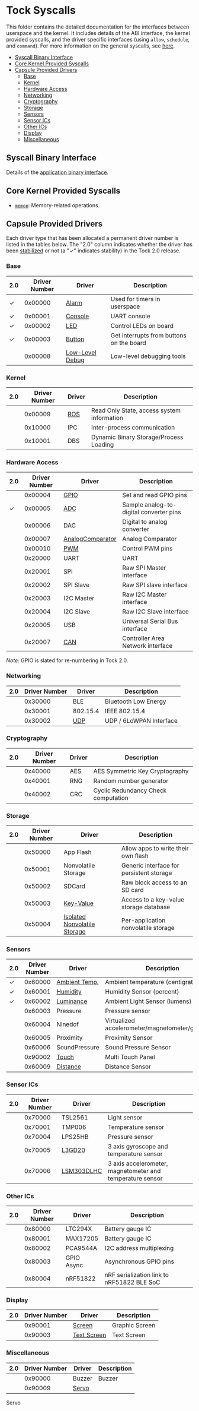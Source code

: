 Tock Syscalls
=============

This folder contains the detailed documentation for the interfaces between
userspace and the kernel. It includes details of the ABI interface, the kernel
provided syscalls, and the driver specific interfaces (using `allow`,
`schedule`, and `command`). For more information on the general syscalls, see
[here](https://book.tockos.org/doc/syscalls).

<!-- toc -->

- [Syscall Binary Interface](#syscall-binary-interface)
- [Core Kernel Provided Syscalls](#core-kernel-provided-syscalls)
- [Capsule Provided Drivers](#capsule-provided-drivers)
  * [Base](#base)
  * [Kernel](#kernel)
  * [Hardware Access](#hardware-access)
  * [Networking](#networking)
  * [Cryptography](#cryptography)
  * [Storage](#storage)
  * [Sensors](#sensors)
  * [Sensor ICs](#sensor-ics)
  * [Other ICs](#other-ics)
  * [Display](#display)
  * [Miscellaneous](#miscellaneous)

<!-- tocstop -->

## Syscall Binary Interface

Details of the [application binary interface](../Syscalls.md).

## Core Kernel Provided Syscalls

- [`memop`](memop.md): Memory-related operations.

## Capsule Provided Drivers

Each driver type that has been allocated a permanent driver number is listed in
the tables below. The "2.0" column indicates whether the driver has been
[stabilized](../Maintenance.md#stabilizing-a-syscall-driver) or not (a "✓" indicates stability) in the Tock 2.0 release.

### Base

|2.0| Driver Number | Driver                      | Description                                |
|---|---------------|-----------------------------|--------------------------------------------|
| ✓ | 0x00000       | [Alarm](00000_alarm.md)     | Used for timers in userspace               |
| ✓ | 0x00001       | [Console](00001_console.md) | UART console                               |
| ✓ | 0x00002       | [LED](00002_leds.md)        | Control LEDs on board                      |
| ✓ | 0x00003       | [Button](00003_buttons.md)  | Get interrupts from buttons on the board   |
|   | 0x00008       | [Low-Level Debug](00008_low_level_debug.md) | Low-level debugging tools  |

### Kernel

|2.0| Driver Number | Driver           | Description                                |
|---|---------------|------------------|--------------------------------------------|
|   | 0x00009       | [ROS](00009_ros.md) | Read Only State, access system information |
|   | 0x10000       | IPC              | Inter-process communication                |
|   | 0x10001       | DBS              | Dynamic Binary Storage/Process Loading     |

### Hardware Access

|2.0| Driver Number | Driver           | Description                                |
|---|---------------|------------------|--------------------------------------------|
|   | 0x00004       | [GPIO](00004_gpio.md) | Set and read GPIO pins                |
| ✓ | 0x00005       | [ADC](00005_adc.md)| Sample analog-to-digital converter pins  |
|   | 0x00006       | DAC              | Digital to analog converter                |
|   | 0x00007       | [AnalogComparator](00007_analog_comparator.md) | Analog Comparator |
|   | 0x00010       | [PWM](00010_pwm.md)| Control PWM pins                         |
|   | 0x20000       | UART             | UART                                       |
|   | 0x20001       | SPI              | Raw SPI Master interface                   |
|   | 0x20002       | SPI Slave        | Raw SPI slave interface                    |
|   | 0x20003       | I2C Master       | Raw I2C Master interface                   |
|   | 0x20004       | I2C Slave        | Raw I2C Slave interface                    |
|   | 0x20005       | USB              | Universal Serial Bus interface             |
|   | 0x20007       | [CAN](20007_can.md)| Controller Area Network interface        |

_Note:_ GPIO is slated for re-numbering in Tock 2.0.

### Networking

|2.0| Driver Number | Driver           | Description                                |
|---|---------------|------------------|--------------------------------------------|
|   | 0x30000       | BLE              | Bluetooth Low Energy                       |
|   | 0x30001       | 802.15.4         | IEEE 802.15.4                              |
|   | 0x30002       | [UDP](30002_udp.md)  | UDP / 6LoWPAN Interface                |

### Cryptography

|2.0| Driver Number | Driver           | Description                                |
|---|---------------|------------------|--------------------------------------------|
|   | 0x40000       | AES              | AES Symmetric Key Cryptography             |
|   | 0x40001       | RNG              | Random number generator                    |
|   | 0x40002       | CRC              | Cyclic Redundancy Check computation        |

### Storage

|2.0| Driver Number | Driver           | Description                                |
|---|---------------|------------------|--------------------------------------------|
|   | 0x50000       | App Flash        | Allow apps to write their own flash        |
|   | 0x50001       | Nonvolatile Storage | Generic interface for persistent storage |
|   | 0x50002       | SDCard           | Raw block access to an SD card             |
|   | 0x50003       | [Key-Value](50003_key_value.md) | Access to a key-value storage database |
|   | 0x50004       | [Isolated Nonvolatile Storage](50004_isolated_nonvolatile_storage.md) | Per-application nonvolatile storage |

### Sensors

|2.0| Driver Number | Driver                                        | Description                                |
|---|---------------|-----------------------------------------------|--------------------------------------------|
| ✓ | 0x60000       | [Ambient Temp.](60000_ambient_temperature.md) | Ambient temperature (centigrate)           |
| ✓ | 0x60001       | [Humidity](60001_humidity.md)                 | Humidity Sensor (percent)                  |
| ✓ | 0x60002       | [Luminance](60002_luminance.md)               | Ambient Light Sensor (lumens)              |
|   | 0x60003       | Pressure                                      | Pressure sensor                            |
|   | 0x60004       | Ninedof                                       | Virtualized accelerometer/magnetometer/gyroscope |
|   | 0x60005       | Proximity                                     | Proximity Sensor                           |
|   | 0x60006       | SoundPressure                                 | Sound Pressure Sensor                      |
|   | 0x90002       | [Touch](90002_touch.md)                       | Multi Touch Panel                          |
|   | 0x60009       | [Distance](60009_distance.md)                 | Distance Sensor                            |

### Sensor ICs

|2.0| Driver Number | Driver                            | Description                                               |
|---|---------------|-----------------------------------|-----------------------------------------------------------|
|   | 0x70000       | TSL2561                           | Light sensor                                              |
|   | 0x70001       | TMP006                            | Temperature sensor                                        |
|   | 0x70004       | LPS25HB                           | Pressure sensor                                           |
|   | 0x70005       | [L3GD20](70005_l3gd20.md)         | 3 axis gyroscope and temperature sensor                   |
|   | 0x70006       | [LSM303DLHC](70006_lsm303dlhc.md) | 3 axis accelerometer, magnetometer and temperature sensor |

### Other ICs

|2.0| Driver Number | Driver           | Description                                |
|---|---------------|------------------|--------------------------------------------|
|   | 0x80000       | LTC294X          | Battery gauge IC                           |
|   | 0x80001       | MAX17205         | Battery gauge IC                           |
|   | 0x80002       | PCA9544A         | I2C address multiplexing                   |
|   | 0x80003       | GPIO Async       | Asynchronous GPIO pins                     |
|   | 0x80004       | nRF51822         | nRF serialization link to nRF51822 BLE SoC |

### Display

|2.0| Driver Number | Driver                                  | Description                                |
|---|---------------|-----------------------------------------|--------------------------------------------|
|   | 0x90001       | [Screen](90001_screen.md)               | Graphic Screen                             |
|   | 0x90003       | [Text Screen](90003_text_screen.md)     | Text Screen                                |

### Miscellaneous

|2.0| Driver Number | Driver                                  | Description                                |
|---|---------------|-----------------------------------------|--------------------------------------------|
|   | 0x90000       | Buzzer                                  | Buzzer                                     |
|   | 0x90009       | [Servo](90009_servo.md)                |                  |
Servo